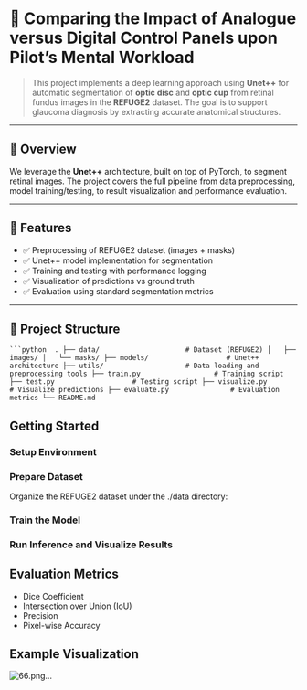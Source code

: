 # 🧠 Comparing the Impact of Analogue versus Digital Control Panels upon Pilot’s Mental Workload

> This project implements a deep learning approach using **Unet++** for automatic segmentation of **optic disc** and **optic cup** from retinal fundus images in the **REFUGE2** dataset. The goal is to support glaucoma diagnosis by extracting accurate anatomical structures.

---

## 📌 Overview

We leverage the **Unet++** architecture, built on top of PyTorch, to segment retinal images. The project covers the full pipeline from data preprocessing, model training/testing, to result visualization and performance evaluation.

---

## 🎯 Features

- ✅ Preprocessing of REFUGE2 dataset (images + masks)
- ✅ Unet++ model implementation for segmentation
- ✅ Training and testing with performance logging
- ✅ Visualization of predictions vs ground truth
- ✅ Evaluation using standard segmentation metrics

---

## 📁 Project Structure

 ` ```python 
.
├── data/                     # Dataset (REFUGE2)
│   ├── images/
│   └── masks/
├── models/                   # Unet++ architecture
├── utils/                    # Data loading and preprocessing tools
├── train.py                  # Training script
├── test.py                   # Testing script
├── visualize.py              # Visualize predictions
├── evaluate.py               # Evaluation metrics
└── README.md
`
## Getting Started

### Setup Environment


### Prepare Dataset
Organize the REFUGE2 dataset under the ./data directory:

### Train the Model

### Run Inference and Visualize Results

## Evaluation Metrics
- Dice Coefficient
- Intersection over Union (IoU)
- Precision
- Pixel-wise Accuracy

## Example Visualization
![66.png…]()














